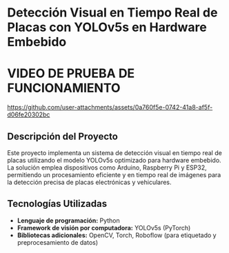 # Detección Visual en Tiempo Real de Placas con YOLOv5s en Hardware Embebido

# VIDEO DE PRUEBA DE FUNCIONAMIENTO 
https://github.com/user-attachments/assets/0a760f5e-0742-41a8-af5f-d06fe20302bc

## Descripción del Proyecto
Este proyecto implementa un sistema de detección visual en tiempo real de placas utilizando el modelo YOLOv5s optimizado para hardware embebido. La solución emplea dispositivos como Arduino, Raspberry Pi y ESP32, permitiendo un procesamiento eficiente y en tiempo real de imágenes para la detección precisa de placas electrónicas y vehiculares.

## Tecnologías Utilizadas
- **Lenguaje de programación:** Python
- **Framework de visión por computadora:** YOLOv5s (PyTorch)
- **Bibliotecas adicionales:** OpenCV, Torch, Roboflow (para etiquetado y preprocesamiento de datos)




